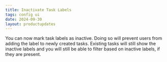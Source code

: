 ```yaml
---
title: Inactivate Task Labels
tags: config ui
date: 2024-09-30
layout: productupdates
---
```


You can now mark task labels as inactive. Doing so will prevent users from adding the label to newly created tasks. Existing tasks will still show the inactive labels and you will still be able to filter based on inactive labels, if they are present. 